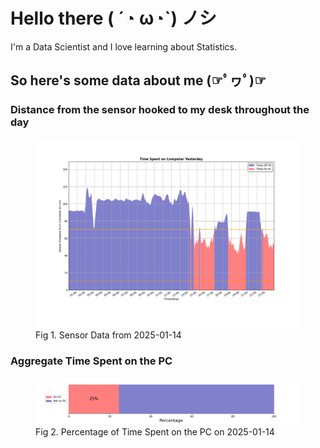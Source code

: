 
# Hello there ( ´◔ ω◔`) ノシ

I'm a Data Scientist and I love learning about Statistics.

## So here's some data about me (☞ﾟヮﾟ)☞


### Distance from the sensor hooked to my desk throughout the day
<figure>
  <picture>
    <source media="(prefers-color-scheme: dark)" srcset="Pi/readme/graphs/lineplot/dark-plot-2025-01-14.png">
    <source media="(prefers-color-scheme: light)" srcset="Pi/readme/graphs/lineplot/light-plot-2025-01-14.png">
    <img alt="Shows a black logo in light color mode and a white one in dark color mode." src="Pi/readme/graphs/lineplot/light-plot-2025-01-14.png">
  </picture>
  <figcaption>Fig 1. Sensor Data from 2025-01-14</figcaption>
</figure>



### Aggregate Time Spent on the PC
<figure>
  <picture>
    <source media="(prefers-color-scheme: dark)" srcset="Pi/readme/graphs/barplot/dark-plot-2025-01-14.png">
    <source media="(prefers-color-scheme: light)" srcset="Pi/readme/graphs/barplot/light-plot-2025-01-14.png">
    <img alt="Shows a black logo in light color mode and a white one in dark color mode." src="Pi/readme/graphs/barplot/light-plot-2025-01-14.png">
  </picture>
  <figcaption>Fig 2. Percentage of Time Spent on the PC on 2025-01-14</figcaption>
</figure>
